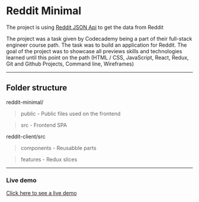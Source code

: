 # Reddit Minimal

The project is using [Reddit JSON Api](https://github.com/reddit-archive/reddit/wiki/JSON) to get the data from Reddit

The project was a task given by Codecademy being a part of their full-stack engineer course path. The task was to build an application for Reddit. The goal of the project was to showcase all previews skills and technologies learned until this point on the path (HTML / CSS, JavaScript, React, Redux, Git and Github Projects, Command line, Wireframes)

---

## Folder structure

reddit-minimal/
> public - Public files used on the frontend

> src - Frontend SPA

reddit-client/src
> components - Reusabble parts

> features - Redux slices

---

### Live demo

[Click here to see a live demo](https://redditminimal.netlify.app)
